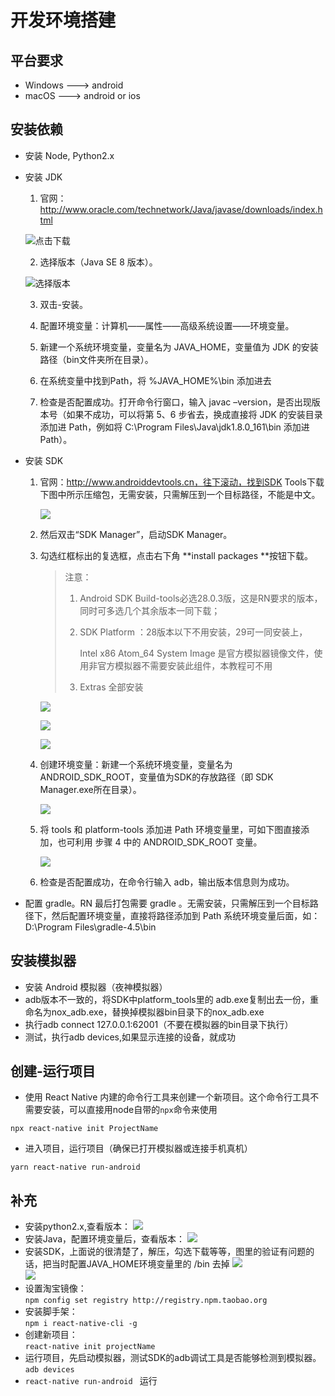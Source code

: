 # 开发环境搭建

## 平台要求

- Windows  ---> android
- macOS ---> android or ios

## 安装依赖

- 安装 Node, Python2.x

- 安装 JDK

  1. 官网：http://www.oracle.com/technetwork/Java/javase/downloads/index.html

  ![点击下载](../images/02/download.png)

  2. 选择版本（Java SE 8 版本）。

  ![选择版本](../images/02/jdk.png)

  3. 双击-安装。

  4. 配置环境变量：计算机——属性——高级系统设置——环境变量。

  5. 新建一个系统环境变量，变量名为 JAVA_HOME，变量值为 JDK 的安装路径（bin文件夹所在目录）。

  6. 在系统变量中找到Path，将 %JAVA_HOME%\bin 添加进去

  7. 检查是否配置成功。打开命令行窗口，输入 javac –version，是否出现版本号（如果不成功，可以将第 5、6 步省去，换成直接将 JDK 的安装目录添加进 Path，例如将 C:\Program Files\Java\jdk1.8.0_161\bin 添加进 Path）。

- 安装 SDK

  1. 官网：http://www.androiddevtools.cn，往下滚动，找到SDK Tools下载下图中所示压缩包，无需安装，只需解压到一个目标路径，不能是中文。

     ![](../images/02/sdk.png)

  2. 然后双击“SDK Manager”，启动SDK Manager。

  3. 勾选红框标出的复选框，点击右下角 **install packages **按钮下载。

     > 注意：
     >
     > 1. Android SDK Build-tools必选28.0.3版，这是RN要求的版本，同时可多选几个其余版本一同下载；
     >
     > 2. SDK Platform ：28版本以下不用安装，29可一同安装上，
     >
     >    Intel x86 Atom_64 System Image 是官方模拟器镜像文件，使用非官方模拟器不需要安装此组件，本教程可不用
     >
     > 3. Extras 全部安装

     ![](../images/02/tools.png)

     ![](../images/02/an-api.png)

     ![](../images/02/extras.png)

     

  4. 创建环境变量：新建一个系统环境变量，变量名为ANDROID_SDK_ROOT，变量值为SDK的存放路径（即 SDK Manager.exe所在目录）。

     ![](../images/02/sdk-var.png)

  5. 将 tools 和 platform-tools 添加进 Path 环境变量里，可如下图直接添加，也可利用 步骤 4 中的 ANDROID_SDK_ROOT 变量。

     ![](../images/02/en-var.png)

  6. 检查是否配置成功，在命令行输入 adb，输出版本信息则为成功。

- 配置 gradle。RN 最后打包需要 gradle 。无需安装，只需解压到一个目标路径下，然后配置环境变量，直接将路径添加到 Path 系统环境变量后面，如： D:\Program Files\gradle-4.5\bin

## 安装模拟器

- 安装 Android 模拟器（夜神模拟器）    
- adb版本不一致的，将SDK中platform_tools里的 adb.exe复制出去一份，重命名为nox_adb.exe，替换掉模拟器bin目录下的nox_adb.exe  
- 执行adb connect 127.0.0.1:62001（不要在模拟器的bin目录下执行）  
- 测试，执行adb devices,如果显示连接的设备，就成功  

## 创建-运行项目

- 使用 React Native 内建的命令行工具来创建一个新项目。这个命令行工具不需要安装，可以直接用node自带的`npx`命令来使用

```
npx react-native init ProjectName
```

- 进入项目，运行项目（确保已打开模拟器或连接手机真机）

```
yarn react-native run-android  
```  
  
## 补充  
- 安装python2.x,查看版本：
     ![](../images/02/z-python.png)  
- 安装Java，配置环境变量后，查看版本：
     ![](../images/02/z-java.png)   
- 安装SDK，上面说的很清楚了，解压，勾选下载等等，图里的验证有问题的话，把当时配置JAVA_HOME环境变量里的 /bin 去掉
     ![](../images/02/z-SDK.png)  
     ![](../images/02/z-grade.png)  
- 设置淘宝镜像： 	
  `npm config set registry http://registry.npm.taobao.org`  
- 安装脚手架：  
  `npm i react-native-cli -g` 
- 创建新项目：  
  `react-native init projectName`  
- 运行项目，先启动模拟器，测试SDK的adb调试工具是否能够检测到模拟器。  
`adb devices`  
- `react-native run-android ` 运行




























